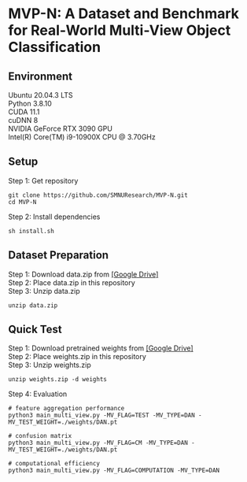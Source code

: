 # MVP-N: A Dataset and Benchmark for Real-World Multi-View Object Classification
## Environment
Ubuntu 20.04.3 LTS  
Python 3.8.10  
CUDA 11.1  
cuDNN 8  
NVIDIA GeForce RTX 3090 GPU  
Intel(R) Core(TM) i9-10900X CPU @ 3.70GHz  
## Setup
Step 1: Get repository  
```
git clone https://github.com/SMNUResearch/MVP-N.git
cd MVP-N
```
Step 2: Install dependencies  
```
sh install.sh
```
## Dataset Preparation
Step 1: Download data.zip from [[Google Drive]](https://drive.google.com/uc?export=download&id=1rbjFXLtXGYSsgFN2r9AZtWxOVHGF5jAS)  
Step 2: Place data.zip in this repository  
Step 3: Unzip data.zip  
```
unzip data.zip
```
## Quick Test
Step 1: Download pretrained weights from [[Google Drive]](https://drive.google.com/uc?export=download&id=1_SroOiy6Y-7OND93WLoa25q6GWjSSsTP)  
Step 2: Place weights.zip in this repository  
Step 3: Unzip weights.zip  
```
unzip weights.zip -d weights
```
Step 4: Evaluation
```
# feature aggregation performance
python3 main_multi_view.py -MV_FLAG=TEST -MV_TYPE=DAN -MV_TEST_WEIGHT=./weights/DAN.pt

# confusion matrix
python3 main_multi_view.py -MV_FLAG=CM -MV_TYPE=DAN -MV_TEST_WEIGHT=./weights/DAN.pt

# computational efficiency
python3 main_multi_view.py -MV_FLAG=COMPUTATION -MV_TYPE=DAN
```



